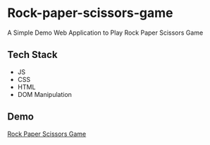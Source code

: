 # Rock-paper-scissors-game
A Simple Demo Web Application to Play Rock Paper Scissors Game


## Tech Stack
- JS
- CSS 
- HTML
- DOM Manipulation

## Demo 

[Rock Paper Scissors Game](https://vigilant-wescoff-da6868.netlify.app/)

